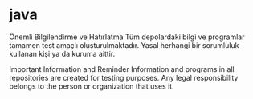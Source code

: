 # java


Önemli Bilgilendirme ve Hatırlatma Tüm depolardaki bilgi ve programlar tamamen test amaçlı oluşturulmaktadır. Yasal herhangi bir sorumluluk kullanan kişi ya da kuruma aittir.

Important Information and Reminder Information and programs in all repositories are created for testing purposes. Any legal responsibility belongs to the person or organization that uses it.
